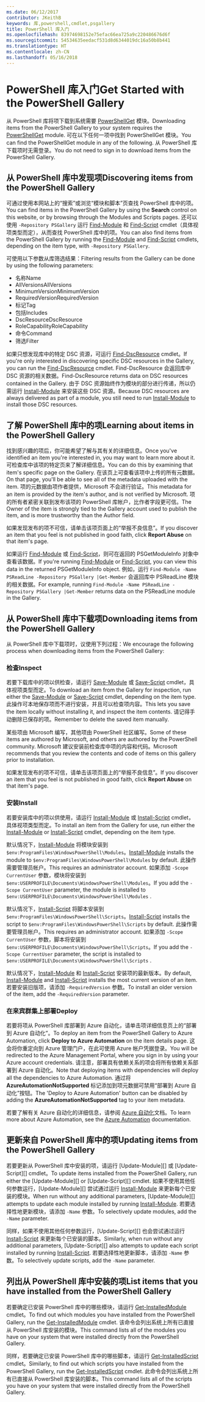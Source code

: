 ```yaml
---
ms.date: 06/12/2017
contributor: JKeithB
keywords: 库,powershell,cmdlet,psgallery
title: PowerShell 库入门
ms.openlocfilehash: 83974698152e75efac66ea725a9c220486676d6f
ms.sourcegitcommit: 54534635eedacf531d8d6344019dc16a50b8b441
ms.translationtype: HT
ms.contentlocale: zh-CN
ms.lasthandoff: 05/16/2018
---
```

# <a name="get-started-with-the-powershell-gallery"></a><span data-ttu-id="ee5aa-103">PowerShell 库入门</span><span class="sxs-lookup"><span data-stu-id="ee5aa-103">Get Started with the PowerShell Gallery</span></span>

<span data-ttu-id="ee5aa-104">从 PowerShell 库将项下载到系统需要 [PowerShellGet](/powershell/module/powershellget) 模块。</span><span class="sxs-lookup"><span data-stu-id="ee5aa-104">Downloading items from the PowerShell Gallery to your system requires the [PowerShellGet](/powershell/module/powershellget) module.</span></span> <span data-ttu-id="ee5aa-105">可在以下任何一项中找到 PowerShellGet 模块。</span><span class="sxs-lookup"><span data-stu-id="ee5aa-105">You can find the PowerShellGet module in any of the following.</span></span> <span data-ttu-id="ee5aa-106">从 PowerShell 库下载项时无需登录。</span><span class="sxs-lookup"><span data-stu-id="ee5aa-106">You do not need to sign in to download items from the PowerShell Gallery.</span></span>

## <a name="discovering-items-from-the-powershell-gallery"></a><span data-ttu-id="ee5aa-107">从 PowerShell 库中发现项</span><span class="sxs-lookup"><span data-stu-id="ee5aa-107">Discovering items from the PowerShell Gallery</span></span>

<span data-ttu-id="ee5aa-108">可通过使用本网站上的“搜索”或浏览“模块和脚本”页查找 PowerShell 库中的项。</span><span class="sxs-lookup"><span data-stu-id="ee5aa-108">You can find items in the PowerShell Gallery by using the **Search** control on this website, or by browsing through the Modules and Scripts pages.</span></span> <span data-ttu-id="ee5aa-109">还可以使用 `-Repository PSGallery` 运行 [Find-Module][] 和 [Find-Script][] cmdlet（具体视项类型而定），从而查找 PowerShell 库中的项。</span><span class="sxs-lookup"><span data-stu-id="ee5aa-109">You can also find items from the PowerShell Gallery by running the [Find-Module][] and [Find-Script][] cmdlets, depending on the item type, with `-Repository PSGallery`.</span></span>

<span data-ttu-id="ee5aa-110">可使用以下参数从库筛选结果：</span><span class="sxs-lookup"><span data-stu-id="ee5aa-110">Filtering results from the Gallery can be done by using the following parameters:</span></span>

- <span data-ttu-id="ee5aa-111">名称</span><span class="sxs-lookup"><span data-stu-id="ee5aa-111">Name</span></span>
- <span data-ttu-id="ee5aa-112">AllVersions</span><span class="sxs-lookup"><span data-stu-id="ee5aa-112">AllVersions</span></span>
- <span data-ttu-id="ee5aa-113">MinimumVersion</span><span class="sxs-lookup"><span data-stu-id="ee5aa-113">MinimumVersion</span></span>
- <span data-ttu-id="ee5aa-114">RequiredVersion</span><span class="sxs-lookup"><span data-stu-id="ee5aa-114">RequiredVersion</span></span>
- <span data-ttu-id="ee5aa-115">标记</span><span class="sxs-lookup"><span data-stu-id="ee5aa-115">Tag</span></span>
- <span data-ttu-id="ee5aa-116">包括</span><span class="sxs-lookup"><span data-stu-id="ee5aa-116">Includes</span></span>
- <span data-ttu-id="ee5aa-117">DscResource</span><span class="sxs-lookup"><span data-stu-id="ee5aa-117">DscResource</span></span>
- <span data-ttu-id="ee5aa-118">RoleCapability</span><span class="sxs-lookup"><span data-stu-id="ee5aa-118">RoleCapability</span></span>
- <span data-ttu-id="ee5aa-119">命令</span><span class="sxs-lookup"><span data-stu-id="ee5aa-119">Command</span></span>
- <span data-ttu-id="ee5aa-120">筛选</span><span class="sxs-lookup"><span data-stu-id="ee5aa-120">Filter</span></span>

<span data-ttu-id="ee5aa-121">如果只想发现库中的特定 DSC 资源，可运行 [Find-DscResource] cmdlet。</span><span class="sxs-lookup"><span data-stu-id="ee5aa-121">If you're only interested in discovering specific DSC resources in the Gallery, you can run the [Find-DscResource] cmdlet.</span></span> <span data-ttu-id="ee5aa-122">Find-DscResource 会返回库中 DSC 资源的相关数据。</span><span class="sxs-lookup"><span data-stu-id="ee5aa-122">Find-DscResource returns data on DSC resources contained in the Gallery.</span></span>
<span data-ttu-id="ee5aa-123">由于 DSC 资源始终作为模块的部分进行传递，所以仍需运行 [Install-Module][] 来安装这些 DSC 资源。</span><span class="sxs-lookup"><span data-stu-id="ee5aa-123">Because DSC resources are always delivered as part of a module, you still need to run [Install-Module][] to install those DSC resources.</span></span>

## <a name="learning-about-items-in-the-powershell-gallery"></a><span data-ttu-id="ee5aa-124">了解 PowerShell 库中的项</span><span class="sxs-lookup"><span data-stu-id="ee5aa-124">Learning about items in the PowerShell Gallery</span></span>

<span data-ttu-id="ee5aa-125">找到感兴趣的项后，你可能希望了解与其有关的详细信息。</span><span class="sxs-lookup"><span data-stu-id="ee5aa-125">Once you've identified an item you're interested in, you may want to learn more about it.</span></span> <span data-ttu-id="ee5aa-126">可检查库中该项的特定页来了解详细信息。</span><span class="sxs-lookup"><span data-stu-id="ee5aa-126">You can do this by examining that item's specific page on the Gallery.</span></span> <span data-ttu-id="ee5aa-127">在该页上可查看该项中上传的所有元数据。</span><span class="sxs-lookup"><span data-stu-id="ee5aa-127">On that page, you'll be able to see all of the metadata uploaded with the item.</span></span> <span data-ttu-id="ee5aa-128">项的元数据由项作者提供，Microsoft 不会进行验证。</span><span class="sxs-lookup"><span data-stu-id="ee5aa-128">This metadata for an item is provided by the item's author, and is not verified by Microsoft.</span></span> <span data-ttu-id="ee5aa-129">项的所有者紧密关联到发布该项的 PowerShell 库帐户，比作者字段更可信。</span><span class="sxs-lookup"><span data-stu-id="ee5aa-129">The Owner of the item is strongly tied to the Gallery account used to publish the item, and is more trustworthy than the Author field.</span></span>

<span data-ttu-id="ee5aa-130">如果发现发布的项不可信，请单击该项页面上的“举报不良信息”。</span><span class="sxs-lookup"><span data-stu-id="ee5aa-130">If you discover an item that you feel is not published in good faith, click **Report Abuse** on that item's page.</span></span>

<span data-ttu-id="ee5aa-131">如果运行 [Find-Module][] 或 [Find-Script][]，则可在返回的 PSGetModuleInfo 对象中查看该数据。</span><span class="sxs-lookup"><span data-stu-id="ee5aa-131">If you're running [Find-Module][] or [Find-Script][], you can view this data in the returned PSGetModuleInfo object.</span></span> <span data-ttu-id="ee5aa-132">例如，运行 `Find-Module -Name PSReadLine -Repository PSGallery |Get-Member` 会返回库中 PSReadLine 模块的相关数据。</span><span class="sxs-lookup"><span data-stu-id="ee5aa-132">For example, running `Find-Module -Name PSReadLine -Repository PSGallery |Get-Member` returns data on the PSReadLine module in the Gallery.</span></span>

## <a name="downloading-items-from-the-powershell-gallery"></a><span data-ttu-id="ee5aa-133">从 PowerShell 库中下载项</span><span class="sxs-lookup"><span data-stu-id="ee5aa-133">Downloading items from the PowerShell Gallery</span></span>

<span data-ttu-id="ee5aa-134">从 PowerShell 库中下载项时，议使用下列过程：</span><span class="sxs-lookup"><span data-stu-id="ee5aa-134">We encourage the following process when downloading items from the PowerShell Gallery:</span></span>

### <a name="inspect"></a><span data-ttu-id="ee5aa-135">检查</span><span class="sxs-lookup"><span data-stu-id="ee5aa-135">Inspect</span></span>

<span data-ttu-id="ee5aa-136">若要下载库中的项以供检查，请运行 [Save-Module][] 或 [Save-Script][] cmdlet，具体视项类型而定。</span><span class="sxs-lookup"><span data-stu-id="ee5aa-136">To download an item from the Gallery for inspection, run either the [Save-Module][] or [Save-Script][] cmdlet, depending on the item type.</span></span> <span data-ttu-id="ee5aa-137">此操作可本地保存项而不进行安装，并且可以检查项内容。</span><span class="sxs-lookup"><span data-stu-id="ee5aa-137">This lets you save the item locally without installing it, and inspect the item contents.</span></span> <span data-ttu-id="ee5aa-138">请记得手动删除已保存的项。</span><span class="sxs-lookup"><span data-stu-id="ee5aa-138">Remember to delete the saved item manually.</span></span>

<span data-ttu-id="ee5aa-139">某些项由 Microsoft 编写，其他项由 PowerShell 社区编写。</span><span class="sxs-lookup"><span data-stu-id="ee5aa-139">Some of these items are authored by Microsoft, and others are authored by the PowerShell community.</span></span>
<span data-ttu-id="ee5aa-140">Microsoft 建议安装前检查库中项的内容和代码。</span><span class="sxs-lookup"><span data-stu-id="ee5aa-140">Microsoft recommends that you review the contents and code of items on this gallery prior to installation.</span></span>

<span data-ttu-id="ee5aa-141">如果发现发布的项不可信，请单击该项页面上的“举报不良信息”。</span><span class="sxs-lookup"><span data-stu-id="ee5aa-141">If you discover an item that you feel is not published in good faith, click **Report Abuse** on that item's page.</span></span>

### <a name="install"></a><span data-ttu-id="ee5aa-142">安装</span><span class="sxs-lookup"><span data-stu-id="ee5aa-142">Install</span></span>

<span data-ttu-id="ee5aa-143">若要安装库中的项以供使用，请运行 [Install-Module][] 或 [Install-Script][] cmdlet，具体视项类型而定。</span><span class="sxs-lookup"><span data-stu-id="ee5aa-143">To install an item from the Gallery for use, run either the [Install-Module][] or [Install-Script][] cmdlet, depending on the item type.</span></span>

<span data-ttu-id="ee5aa-144">默认情况下，[Install-Module][] 将模块安装到 `$env:ProgramFiles\WindowsPowerShell\Modules`。</span><span class="sxs-lookup"><span data-stu-id="ee5aa-144">[Install-Module][] installs the module to `$env:ProgramFiles\WindowsPowerShell\Modules` by default.</span></span>
<span data-ttu-id="ee5aa-145">此操作需要管理员帐户。</span><span class="sxs-lookup"><span data-stu-id="ee5aa-145">This requires an administrator account.</span></span> <span data-ttu-id="ee5aa-146">如果添加 `-Scope CurrentUser` 参数，模块将安装到 `$env:USERPROFILE\Documents\WindowsPowerShell\Modules`。</span><span class="sxs-lookup"><span data-stu-id="ee5aa-146">If you add the `-Scope CurrentUser` parameter, the module is installed to `$env:USERPROFILE\Documents\WindowsPowerShell\Modules` .</span></span>

<span data-ttu-id="ee5aa-147">默认情况下，[Install-Script][] 将脚本安装到 `$env:ProgramFiles\WindowsPowerShell\Scripts`。</span><span class="sxs-lookup"><span data-stu-id="ee5aa-147">[Install-Script][] installs the script to `$env:ProgramFiles\WindowsPowerShell\Scripts` by default.</span></span>
<span data-ttu-id="ee5aa-148">此操作需要管理员帐户。</span><span class="sxs-lookup"><span data-stu-id="ee5aa-148">This requires an administrator account.</span></span> <span data-ttu-id="ee5aa-149">如果添加 `-Scope CurrentUser` 参数，脚本将安装到 `$env:USERPROFILE\Documents\WindowsPowerShell\Scripts`。</span><span class="sxs-lookup"><span data-stu-id="ee5aa-149">If you add the `-Scope CurrentUser` parameter, the script is installed to `$env:USERPROFILE\Documents\WindowsPowerShell\Scripts` .</span></span>

<span data-ttu-id="ee5aa-150">默认情况下，[Install-Module][] 和 [Install-Script][] 安装项的最新版本。</span><span class="sxs-lookup"><span data-stu-id="ee5aa-150">By default, [Install-Module][] and [Install-Script][] installs the most current version of an item.</span></span>
<span data-ttu-id="ee5aa-151">若要安装旧版项，请添加 `-RequiredVersion` 参数。</span><span class="sxs-lookup"><span data-stu-id="ee5aa-151">To install an older version of the item, add the `-RequiredVersion` parameter.</span></span>

### <a name="deploy"></a><span data-ttu-id="ee5aa-152">在来宾群集上部署</span><span class="sxs-lookup"><span data-stu-id="ee5aa-152">Deploy</span></span>

<span data-ttu-id="ee5aa-153">若要将项从 PowerShell 库部署到 Azure 自动化，请单击项详细信息页上的“部署到 Azure 自动化”。</span><span class="sxs-lookup"><span data-stu-id="ee5aa-153">To deploy an item from the PowerShell Gallery to Azure Automation, click **Deploy to Azure Automation** on the item details page.</span></span> <span data-ttu-id="ee5aa-154">这会将你重定向到 Azure 管理门户，在此可使用 Azure 帐户凭据登录。</span><span class="sxs-lookup"><span data-stu-id="ee5aa-154">You will be redirected to the Azure Management Portal, where you sign in by using your Azure account credentials.</span></span> <span data-ttu-id="ee5aa-155">请注意，部署具有依赖关系的项会将所有依赖关系部署到 Azure 自动化。</span><span class="sxs-lookup"><span data-stu-id="ee5aa-155">Note that deploying items with dependencies will deploy all the dependencies to Azure Automation.</span></span> <span data-ttu-id="ee5aa-156">通过将 **AzureAutomationNotSupported** 标记添加到项元数据可禁用“部署到 Azure 自动化”按钮。</span><span class="sxs-lookup"><span data-stu-id="ee5aa-156">The 'Deploy to Azure Automation' button can be disabled by adding the **AzureAutomationNotSupported** tag to your item metadata.</span></span>

<span data-ttu-id="ee5aa-157">若要了解有关 Azure 自动化的详细信息，请参阅 [Azure 自动化](/azure/automation)文档。</span><span class="sxs-lookup"><span data-stu-id="ee5aa-157">To learn more about Azure Automation, see the [Azure Automation](/azure/automation) documentation.</span></span>

## <a name="updating-items-from-the-powershell-gallery"></a><span data-ttu-id="ee5aa-158">更新来自 PowerShell 库中的项</span><span class="sxs-lookup"><span data-stu-id="ee5aa-158">Updating items from the PowerShell Gallery</span></span>

<span data-ttu-id="ee5aa-159">若要更新从 PowerShell 库中安装的项，请运行 [Update-Module][] 或 [Update-Script][] cmdlet。</span><span class="sxs-lookup"><span data-stu-id="ee5aa-159">To update items installed from the PowerShell Gallery, run either the [Update-Module][] or [Update-Script][] cmdlet.</span></span> <span data-ttu-id="ee5aa-160">如果不使用其他任何参数运行，[Update-Module][] 尝试通过运行 [Install-Module][] 来更新每个已安装的模块。</span><span class="sxs-lookup"><span data-stu-id="ee5aa-160">When run without any additional parameters, [Update-Module][] attempts to update each module installed by running [Install-Module][].</span></span> <span data-ttu-id="ee5aa-161">若要选择性地更新模块，请添加 `-Name` 参数。</span><span class="sxs-lookup"><span data-stu-id="ee5aa-161">To selectively update modules, add the `-Name` parameter.</span></span>

<span data-ttu-id="ee5aa-162">同样，如果不使用其他任何参数运行，[Update-Script][] 也会尝试通过运行 [Install-Script][] 来更新每个已安装的脚本。</span><span class="sxs-lookup"><span data-stu-id="ee5aa-162">Similarly, when run without any additional parameters, [Update-Script][] also attempts to update each script installed by running [Install-Script][].</span></span> <span data-ttu-id="ee5aa-163">若要选择性地更新脚本，请添加 `-Name` 参数。</span><span class="sxs-lookup"><span data-stu-id="ee5aa-163">To selectively update scripts, add the `-Name` parameter.</span></span>

## <a name="list-items-that-you-have-installed-from-the-powershell-gallery"></a><span data-ttu-id="ee5aa-164">列出从 PowerShell 库中安装的项</span><span class="sxs-lookup"><span data-stu-id="ee5aa-164">List items that you have installed from the PowerShell Gallery</span></span>

<span data-ttu-id="ee5aa-165">若要确定已安装 PowerShell 库中的哪些模块，请运行 [Get-InstalledModule][] cmdlet。</span><span class="sxs-lookup"><span data-stu-id="ee5aa-165">To find out which modules you have installed from the PowerShell Gallery, run the [Get-InstalledModule][] cmdlet.</span></span> <span data-ttu-id="ee5aa-166">该命令会列出系统上所有已直接从 PowerShell 库安装的模块。</span><span class="sxs-lookup"><span data-stu-id="ee5aa-166">This command lists all of the modules you have on your system that were installed directly from the PowerShell Gallery.</span></span>

<span data-ttu-id="ee5aa-167">同样，若要确定已安装 PowerShell 库中的哪些脚本，请运行 [Get-InstalledScript][] cmdlet。</span><span class="sxs-lookup"><span data-stu-id="ee5aa-167">Similarly, to find out which scripts you have installed from the PowerShell Gallery, run the [Get-InstalledScript][] cmdlet.</span></span> <span data-ttu-id="ee5aa-168">此命令会列出系统上所有已直接从 PowerShell 库安装的脚本。</span><span class="sxs-lookup"><span data-stu-id="ee5aa-168">This command lists all of the scripts you have on your system that were installed directly from the PowerShell Gallery.</span></span>

[Find-DscResource]: /powershell/module/powershellget/Find-DscResource
[Find-Module]: /powershell/module/powershellget/Find-Module
[Find-Script]: /powershell/module/powershellget/Find-Script
[Get-InstalledModule]: /powershell/module/powershellget/Get-InstalledModule
[Get-InstalledScript]: /powershell/module/powershellget/Get-InstalledScript
[Install-Module]: /powershell/module/powershellget/Install-Module
[Install-Script]: /powershell/module/powershellget/Install-Script
[Publish-Module]: /powershell/module/powershellget/Publish-Module
[Publish-Script]: /powershell/module/powershellget/Publish-Script
[Register-PSRepository]: /powershell/module/powershellget/Register-Repository
[Save-Module]: /powershell/module/powershellget/Save-Module
[Save-Script]: /powershell/module/powershellget/Save-Script